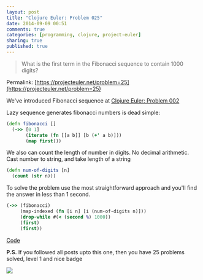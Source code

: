 ```yaml
---
layout: post
title: "Clojure Euler: Problem 025"
date: 2014-09-09 00:51
comments: true
categories: [programming, clojure, project-euler]
sharing: true
published: true
---
```


> What is the first term in the Fibonacci sequence to contain 1000 digits?

Permalink: [https://projecteuler.net/problem=25](https://projecteuler.net/problem=25)

<!-- more -->

We've introduced Fibonacci sequence at [Clojure Euler: Problem 002](/blog/clojure-euler-problem-002/)

Lazy sequence generates fibonacci numbers is dead simple:

```clojure
(defn fibonacci []
  (->> [0 1]
       (iterate (fn [[a b]] [b (+' a b)]))
       (map first)))
```

We also can count the length of number in digits. No decimal arithmetic. Cast number to string, and take length of a string

```clojure
(defn num-of-digits [n]
  (count (str n)))
```

To solve the problem use the most straightforward approach and you'll find the answer in less than 1 second.

```clojure
(->> (fibonacci)
     (map-indexed (fn [i n] [i (num-of-digits n)]))
     (drop-while #(< (second %) 1000))
     (first)
     (first))
```

[Code](https://github.com/mishadoff/project-euler/blob/master/src/project_euler/problem025.clj)

**P.S.** If you followed all posts upto this one, then you have 25 problems solved, level 1 and nice badge

![](https://projecteuler.net/images/levels/level_1.png)
